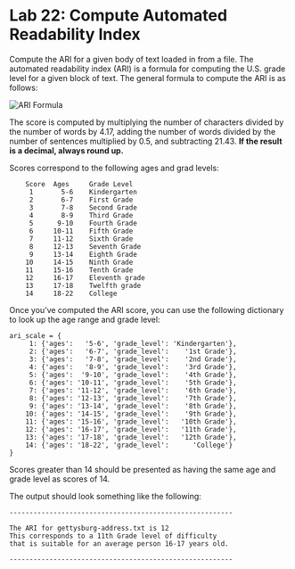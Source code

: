 # Lab 22: Compute Automated Readability Index

Compute the ARI for a given body of text loaded in from a file. The automated readability index (ARI) is a formula for computing the U.S. grade level for a given block of text. The general formula to compute the ARI is as follows:

![ARI Formula](https://en.wikipedia.org/api/rest_v1/media/math/render/svg/878d1640d23781351133cad73bdf27bdf8bfe2fd)

The score is computed by multiplying the number of characters divided by the number of words by 4.17, adding the number of words divided by the number of sentences multiplied by 0.5, and subtracting 21.43. **If the result is a decimal, always round up.**

Scores correspond to the following ages and grad levels:

```
    Score  Ages     Grade Level
     1       5-6    Kindergarten
     2       6-7    First Grade
     3       7-8    Second Grade
     4       8-9    Third Grade
     5      9-10    Fourth Grade
     6     10-11    Fifth Grade
     7     11-12    Sixth Grade
     8     12-13    Seventh Grade
     9     13-14    Eighth Grade
    10     14-15    Ninth Grade
    11     15-16    Tenth Grade
    12     16-17    Eleventh grade
    13     17-18    Twelfth grade
    14     18-22    College
```

Once you’ve computed the ARI score, you can use the following dictionary to look up the age range and grade level:

    ari_scale = {
         1: {'ages':   '5-6', 'grade_level': 'Kindergarten'},
         2: {'ages':   '6-7', 'grade_level':    '1st Grade'},
         3: {'ages':   '7-8', 'grade_level':    '2nd Grade'},
         4: {'ages':   '8-9', 'grade_level':    '3rd Grade'},
         5: {'ages':  '9-10', 'grade_level':    '4th Grade'},
         6: {'ages': '10-11', 'grade_level':    '5th Grade'},
         7: {'ages': '11-12', 'grade_level':    '6th Grade'},
         8: {'ages': '12-13', 'grade_level':    '7th Grade'},
         9: {'ages': '13-14', 'grade_level':    '8th Grade'},
        10: {'ages': '14-15', 'grade_level':    '9th Grade'},
        11: {'ages': '15-16', 'grade_level':   '10th Grade'},
        12: {'ages': '16-17', 'grade_level':   '11th Grade'},
        13: {'ages': '17-18', 'grade_level':   '12th Grade'},
        14: {'ages': '18-22', 'grade_level':      'College'}
    }

Scores greater than 14 should be presented as having the same age and grade level as scores of 14.

The output should look something like the following:

    --------------------------------------------------------

    The ARI for gettysburg-address.txt is 12
    This corresponds to a 11th Grade level of difficulty
    that is suitable for an average person 16-17 years old.

    --------------------------------------------------------